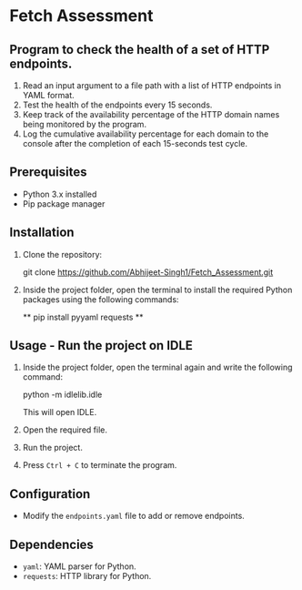 # Fetch Assessment

## Program to check the health of a set of HTTP endpoints.

1. Read an input argument to a file path with a list of HTTP endpoints in YAML format.
2. Test the health of the endpoints every 15 seconds.
3. Keep track of the availability percentage of the HTTP domain names being monitored by the program.
4. Log the cumulative availability percentage for each domain to the console after the completion of each 15-seconds test cycle.

## Prerequisites

- Python 3.x installed
- Pip package manager

## Installation

1. Clone the repository:

    git clone https://github.com/Abhijeet-Singh1/Fetch_Assessment.git
   
2. Inside the project folder, open the terminal to install the required Python packages using the following commands:

    ** pip install pyyaml requests **

## Usage - Run the project on IDLE

1. Inside the project folder, open the terminal again and write the following command:

   python -m idlelib.idle
  
   This will open IDLE.

2. Open the required file.

3. Run the project.

4. Press `Ctrl + C` to terminate the program.

## Configuration

- Modify the `endpoints.yaml` file to add or remove endpoints.

## Dependencies

- `yaml`: YAML parser for Python.
- `requests`: HTTP library for Python.
